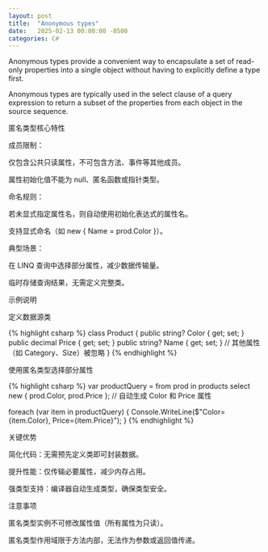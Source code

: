 ```yaml
---
layout: post
title:  "Anonymous types"
date:   2025-02-13 00:00:00 -0500
categories: C#
---
```


Anonymous types provide a convenient way to encapsulate a set of read-only properties into a single object without having to explicitly define a type first.

Anonymous types are typically used in the select clause of a query expression to return a subset of the properties from each object in the source sequence.

匿名类型核心特性

成员限制：

仅包含公共只读属性，不可包含方法、事件等其他成员。

属性初始化值不能为 null、匿名函数或指针类型。

命名规则：

若未显式指定属性名，则自动使用初始化表达式的属性名。

支持显式命名（如 new { Name = prod.Color }）。

典型场景：

在 LINQ 查询中选择部分属性，减少数据传输量。

临时存储查询结果，无需定义完整类。

示例说明

定义数据源类

{% highlight csharp %}
class Product
{
    public string? Color { get; set; }
    public decimal Price { get; set; }
    public string? Name { get; set; }
    // 其他属性（如 Category、Size）被忽略
}
{% endhighlight %}

使用匿名类型选择部分属性

{% highlight csharp %}
var productQuery = 
    from prod in products 
    select new { prod.Color, prod.Price }; // 自动生成 Color 和 Price 属性

foreach (var item in productQuery)
{
    Console.WriteLine($"Color={item.Color}, Price={item.Price}");
}
{% endhighlight %}

关键优势

简化代码：无需预先定义类即可封装数据。

提升性能：仅传输必要属性，减少内存占用。

强类型支持：编译器自动生成类型，确保类型安全。

注意事项

匿名类型实例不可修改属性值（所有属性为只读）。

匿名类型作用域限于方法内部，无法作为参数或返回值传递。